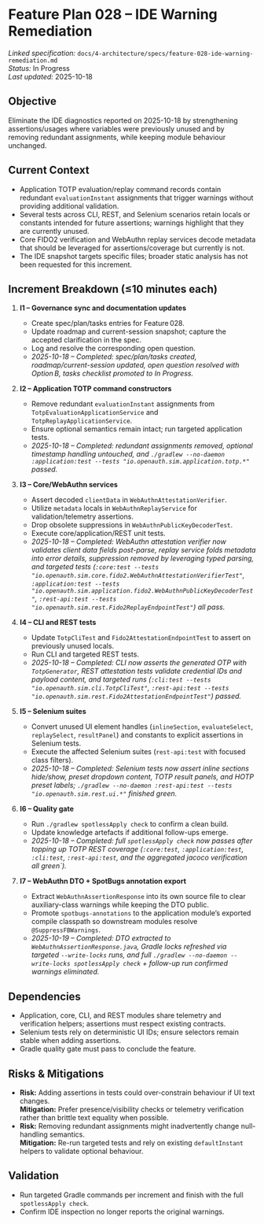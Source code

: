 # Feature Plan 028 – IDE Warning Remediation

_Linked specification:_ `docs/4-architecture/specs/feature-028-ide-warning-remediation.md`  
_Status:_ In Progress  
_Last updated:_ 2025-10-18

## Objective
Eliminate the IDE diagnostics reported on 2025-10-18 by strengthening assertions/usages where variables were previously unused and by removing redundant assignments, while keeping module behaviour unchanged.

## Current Context
- Application TOTP evaluation/replay command records contain redundant `evaluationInstant` assignments that trigger warnings without providing additional validation.
- Several tests across CLI, REST, and Selenium scenarios retain locals or constants intended for future assertions; warnings highlight that they are currently unused.
- Core FIDO2 verification and WebAuthn replay services decode metadata that should be leveraged for assertions/coverage but currently is not.
- The IDE snapshot targets specific files; broader static analysis has not been requested for this increment.

## Increment Breakdown (≤10 minutes each)
1. **I1 – Governance sync and documentation updates**  
   - Create spec/plan/tasks entries for Feature 028.  
   - Update roadmap and current-session snapshot; capture the accepted clarification in the spec.  
   - Log and resolve the corresponding open question.  
   - _2025-10-18 – Completed: spec/plan/tasks created, roadmap/current-session updated, open question resolved with Option B, tasks checklist promoted to In Progress._

2. **I2 – Application TOTP command constructors**  
   - Remove redundant `evaluationInstant` assignments from `TotpEvaluationApplicationService` and `TotpReplayApplicationService`.  
   - Ensure optional semantics remain intact; run targeted application tests.  
   - _2025-10-18 – Completed: redundant assignments removed, optional timestamp handling untouched, and `./gradlew --no-daemon :application:test --tests "io.openauth.sim.application.totp.*"` passed._

3. **I3 – Core/WebAuthn services**  
   - Assert decoded `clientData` in `WebAuthnAttestationVerifier`.  
   - Utilize `metadata` locals in `WebAuthnReplayService` for validation/telemetry assertions.  
   - Drop obsolete suppressions in `WebAuthnPublicKeyDecoderTest`.  
   - Execute core/application/REST unit tests.  
   - _2025-10-18 – Completed: WebAuthn attestation verifier now validates client data fields post-parse, replay service folds metadata into error details, suppression removed by leveraging typed parsing, and targeted tests (`:core:test --tests "io.openauth.sim.core.fido2.WebAuthnAttestationVerifierTest"`, `:application:test --tests "io.openauth.sim.application.fido2.WebAuthnPublicKeyDecoderTest"`, `:rest-api:test --tests "io.openauth.sim.rest.Fido2ReplayEndpointTest"`) all pass._

4. **I4 – CLI and REST tests**  
   - Update `TotpCliTest` and `Fido2AttestationEndpointTest` to assert on previously unused locals.  
   - Run CLI and targeted REST tests.  
   - _2025-10-18 – Completed: CLI now asserts the generated OTP with `TotpGenerator`, REST attestation tests validate credential IDs and payload content, and targeted runs (`:cli:test --tests "io.openauth.sim.cli.TotpCliTest"`, `:rest-api:test --tests "io.openauth.sim.rest.Fido2AttestationEndpointTest"`) passed._

5. **I5 – Selenium suites**  
   - Convert unused UI element handles (`inlineSection`, `evaluateSelect`, `replaySelect`, `resultPanel`) and constants to explicit assertions in Selenium tests.  
   - Execute the affected Selenium suites (`rest-api:test` with focused class filters).  
   - _2025-10-18 – Completed: Selenium tests now assert inline sections hide/show, preset dropdown content, TOTP result panels, and HOTP preset labels; `./gradlew --no-daemon :rest-api:test --tests "io.openauth.sim.rest.ui.*"` finished green._

6. **I6 – Quality gate**  
   - Run `./gradlew spotlessApply check` to confirm a clean build.  
   - Update knowledge artefacts if additional follow-ups emerge.  
   - _2025-10-18 – Completed: full `spotlessApply check` now passes after topping up TOTP REST coverage (`:core:test`, `:application:test`, `:cli:test`, `:rest-api:test`, and the aggregated jacoco verification all green`)._

7. **I7 – WebAuthn DTO + SpotBugs annotation export**  
   - Extract `WebAuthnAssertionResponse` into its own source file to clear auxiliary-class warnings while keeping the DTO public.  
   - Promote `spotbugs-annotations` to the application module’s exported compile classpath so downstream modules resolve `@SuppressFBWarnings`.  
   - _2025-10-19 – Completed: DTO extracted to `WebAuthnAssertionResponse.java`, Gradle locks refreshed via targeted `--write-locks` runs, and full `./gradlew --no-daemon --write-locks spotlessApply check` + follow-up run confirmed warnings eliminated._

## Dependencies
- Application, core, CLI, and REST modules share telemetry and verification helpers; assertions must respect existing contracts.
- Selenium tests rely on deterministic UI IDs; ensure selectors remain stable when adding assertions.
- Gradle quality gate must pass to conclude the feature.

## Risks & Mitigations
- **Risk:** Adding assertions in tests could over-constrain behaviour if UI text changes.  
  **Mitigation:** Prefer presence/visibility checks or telemetry verification rather than brittle text equality when possible.
- **Risk:** Removing redundant assignments might inadvertently change null-handling semantics.  
  **Mitigation:** Re-run targeted tests and rely on existing `defaultInstant` helpers to validate optional behaviour.

## Validation
- Run targeted Gradle commands per increment and finish with the full `spotlessApply check`.
- Confirm IDE inspection no longer reports the original warnings.
